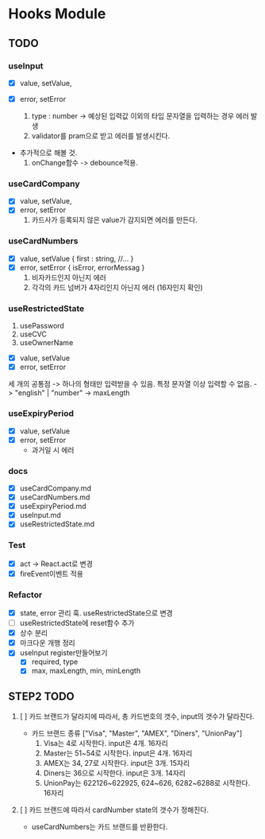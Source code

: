 # Hooks Module

## TODO

### useInput

- [x] value, setValue,
- [x] error, setError

  1. type : number -> 예상된 입력값 이외의 타입 문자열을 입력하는 경우 에러 발생
  2. validator를 pram으로 받고 에러를 발생시킨다.

- 추가적으로 해볼 것.
  1. onChange함수 -> debounce적용.

### useCardCompany

- [x] value, setValue,
- [x] error, setError
  1. 카드사가 등록되지 않은 value가 감지되면 에러를 만든다.

### useCardNumbers

- [x] value, setValue
      {
      first : string,
      //...
      }
- [x] error, setError
      {
      isError,
      errorMessag
      }
  1. 비자카드인지 아닌지 에러
  2. 각각의 카드 넘버가 4자리인지 아닌지 에러 (16자인지 확인)

### useRestrictedState

1. usePassword
2. useCVC
3. useOwnerName

- [x] value, setValue
- [x] error, setError

세 개의 공통점 -> 하나의 형태만 입력받을 수 있음. 특정 문자열 이상 입력할 수 없음.
-> "english" | "number"
-> maxLength

### useExpiryPeriod

- [x] value, setValue
- [x] error, setError
  - 과거일 시 에러

### docs

- [x] useCardCompany.md
- [x] useCardNumbers.md
- [x] useExpiryPeriod.md
- [x] useInput.md
- [x] useRestrictedState.md

### Test

- [x] act -> React.act로 변경
- [x] fireEvent이벤트 적용

### Refactor

- [x] state, error 관리 훅. useRestrictedState으로 변경
- [ ] useRestrictedState에 reset함수 추가
- [x] 상수 분리
- [x] 마크다운 개행 정리
- [x] useInput register만들어보기
  - [x] required, type
  - [x] max, maxLength, min, minLength

## STEP2 TODO

1. [ ] 카드 브랜드가 달라지에 따라서, 총 카드번호의 갯수, input의 갯수가 달라진다.

   - 카드 브랜드 종류 ["Visa", "Master", "AMEX", "Diners", "UnionPay"]
     1. Visa는 4로 시작한다. input은 4개. 16자리
     2. Master는 51~54로 시작한다. input은 4개. 16자리
     3. AMEX는 34, 27로 시작한다. input은 3개. 15자리
     4. Diners는 36으로 시작한다. input은 3개. 14자리
     5. UnionPay는 622126~622925, 624~626, 6282~6288로 시작한다. 16자리

2. [ ] 카드 브랜드에 따라서 cardNumber state의 갯수가 정해진다.
   - useCardNumbers는 카드 브랜드를 반환한다.
